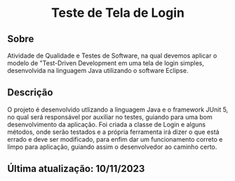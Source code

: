<h1 align="center"><strong>Teste de Tela de Login</strong></h1>

## Sobre

Atividade de Qualidade e Testes de Software, na qual devemos aplicar o modelo de "Test-Driven Development em uma tela de login simples, desenvolvida na linguagem Java utilizando o software Eclipse.

## Descrição

O projeto é desenvolvido utlizando a linguagem Java e o framework JUnit 5, no qual será responsável por auxiliar no testes, guiando para uma bom desenvolvimento da aplicação. Foi criada a classe de Login e alguns métodos, onde serão testados e a própria ferramenta irá dizer o que está errado e deve ser modificado, para enfim dar um funcionamento correto e limpo para aplicação, guiando assim o desenvolvedor ao caminho certo.

## Última atualização: 10/11/2023

